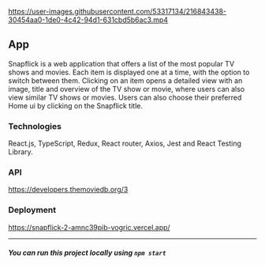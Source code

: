 https://user-images.githubusercontent.com/53317134/216843438-30454aa0-1de0-4c42-94d1-631cbd5b6ac3.mp4

## App

Snapflick is a web application that offers a list of the most popular TV shows and movies. Each item is displayed one at a time, with the option to switch between them. Clicking on an item opens a detailed view with an image, title and overview of the TV show or movie, where users can also view similar TV shows or movies. Users can also choose their preferred Home ui by clicking on the Snapflick title.

### Technologies
React.js, TypeScript, Redux, React router, Axios, Jest and React Testing Library.

### API
https://developers.themoviedb.org/3

### Deployment
https://snapflick-2-amnc39pib-vogric.vercel.app/

------------------
##### You can run this project locally using `npm start`

